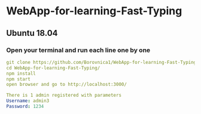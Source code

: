 # WebApp-for-learning-Fast-Typing

## Ubuntu 18.04
### Open your terminal and run each line one by one
```yaml
git clone https://github.com/Borovnica1/WebApp-for-learning-Fast-Typing.git
cd WebApp-for-learning-Fast-Typing/
npm install
npm start
open browser and go to http://localhost:3000/

There is 1 admin registered with parameters
Username: admin3
Password: 1234
```